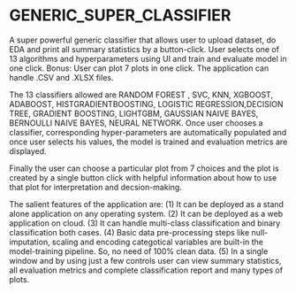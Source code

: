# GENERIC_SUPER_CLASSIFIER
A super powerful generic classifier that allows user to upload dataset, do EDA and print all summary statistics by a button-click. User selects one of 13 algorithms and hyperparameters using UI and train and evaluate model in one click. Bonus: User can plot 7 plots in one click. The application can handle .CSV and .XLSX files.

The 13 classifiers allowed are RANDOM FOREST , SVC, KNN, XGBOOST, ADABOOST, HISTGRADIENTBOOSTING, LOGISTIC REGRESSION,DECISION TREE, GRADIENT BOOSTING, LIGHTGBM, GAUSSIAN NAIVE BAYES, BERNOULLI NAIVE BAYES, NEURAL NETWORK. Once user chooses a classifier, corresponding hyper-parameters are automatically populated and once user selects his values, the model is trained and evaluation metrics are displayed.
 
Finally the user can choose a particular plot from 7 choices and the plot is created by a single button click with helpful information about how to use that plot for interpretation and decsion-making.

The salient features of the application are:
(1) It can be deployed as a stand alone application on any operating system.
(2) It can be deployed as a web application on cloud.
(3) It can handle multi-class classification and binary classification both cases.
(4) Basic data pre-processing steps like null-imputation, scaling and encoding categotical variables are built-in the model-training pipeline. So, no need of 100% clean data.
(5) In a single window and by using just a few controls user can view summary statistics, all evaluation metrics and complete classification report and many types of plots.
